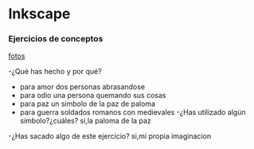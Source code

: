# Inkscape
 
 ### Ejercicios de conceptos
 
 [fotos]()

-¿Qué has hecho y por qué?
- para amor dos personas abrasandose
- para odio una persona quemando sus cosas
- para paz un simbolo de la paz de paloma
- para guerra soldados romanos con medievales
-¿Has utilizado algún símbolo?¿cuáles?
si,la paloma de la paz

-¿Has sacado algo de este ejercicio?
si,mi propia imaginacion 
